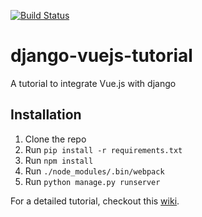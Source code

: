 [![Build Status](https://travis-ci.com/michaelbukachi/django-vuejs-tutorial.svg?branch=master)](https://travis-ci.com/michaelbukachi/django-vuejs-tutorial)

# django-vuejs-tutorial
A tutorial to integrate Vue.js with django

## Installation
1. Clone the repo
2. Run `pip install -r requirements.txt`
3. Run `npm install`
4. Run `./node_modules/.bin/webpack`
3. Run `python manage.py runserver`

For a detailed tutorial, checkout this [wiki](https://github.com/michaelbukachi/django-vuejs-tutorial/wiki/Django-Vue.js-Integration-Tutorial).